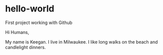 # hello-world
First project working with Github

Hi Humans,

My name is Keegan. I live in Milwaukee. I like long walks on the beach and candlelight dinners. 

